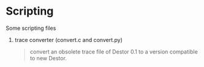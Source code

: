 Scripting
=========

Some scripting files

1. trace converter (convert.c and convert.py)

    > convert an obsolete trace file of Destor 0.1 to a version compatible to new Destor.
